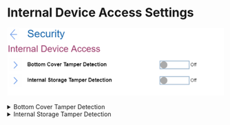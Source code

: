 # Internal Device Access Settings #
![](./img/internaldeviceaccess.png)

<details><summary>Bottom Cover Tamper Detection</summary>
One of 2 possible states:

1.	On – enables the tamper detection. If detected, Supervisor Password is required to boot the system.
2.	**Off** – disables the tamper detection. Default.

**Note**. Bottom Cover Tamper Detection will not take effect unless Supervisor Password is enabled.

| WMI Setting name | Values |
|:---|:---|
| BottomCoverTamperDetected | Disable,Enable |
</details>


<details><summary>Internal Storage Tamper Detection</summary>
One of 2 possible states:

1.	On – enables detecting removal of any fixed or removable Internal storage while the system is in sleep state (S3). If a storage is removed while the system is in S3 state, the system will shutdown when woken from S3. Unsaved data will be lost.
2.	**Off** – disables the tamper detection. Default.

| WMI Setting name | Values |
|:---|:---|
|  |  |
</details>